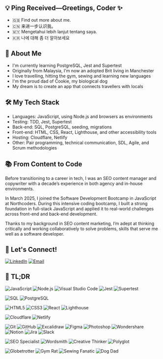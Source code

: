 ## 💡 Ping Received—Greetings, Coder ✨

- 🇬🇧 Find out more about me.
- 🇨🇳 来进一步认识我。
- 🇲🇾 Mengetahui lebih lanjut tentang saya.
- 🇰🇷 나에 대해 좀 더 알아보세요

## 🤖 About Me

- I'm currently learning PostgreSQL, Jest and Supertest
- Originally from Malaysia, I'm now an adopted Brit living in Manchester
- I love travelling, hitting the gym, sewing and learning new languages
- I'm the proud dad of Cookie, my biological dog
- My dream is to create an app that connects travellers with locals

## 🛠️ My Tech Stack

- Languages: JavaScript, using Node.js and browsers as environments
- Testing: TDD, Jest, Supertest
- Back-end: SQL, PostgreSQL, seeding, migrations
- Front-end: HTML, CSS, React, Lighthouse, and other accessibility tools
- Hosting: Cloudflare, Netlify
- Other: Pair programming, technical communication, SDL, Agile, and Scrum methodologies

## 📚 From Content to Code

Before transitioning to a career in tech, I was an SEO content manager and copywriter with a decade’s experience in both agency and in-house environments.

In March 2025, I joined the Software Development Bootcamp in JavaScript at Northcoders. During this intensive coding bootcamp, I built a strong foundation in full-stack JavaScript and applied it to real-world challenges across front-end and back-end development.

Thanks to my background in SEO content marketing, I’m adept at thinking critically and working collaboratively to solve problems, skills that serve me well as a software developer.

## 📩 Let's Connect!

[![LinkedIn](https://img.shields.io/badge/-LinkedIn-blue?logo=linkedin&logoColor=white)](https://www.linkedin.com/in/oliver-chun-long-郭俊龙-1125b1a5/)
[![Email](https://img.shields.io/badge/Email-D14836)](mailto:oliverchunlong@gmail.com)

## 🥇 TL;DR

![JavaScript](https://img.shields.io/badge/JavaScript-F7DF1E?logo=javascript&logoColor=black&style=flat)
![Node.js](https://img.shields.io/badge/Node.js-339933?logo=node.js&logoColor=white&style=flat)
![Visual Studio Code](https://img.shields.io/badge/VS_Code-007ACC?logo=visualstudiocode&logoColor=white&style=flat)
![Jest](https://img.shields.io/badge/Jest-C21325?logo=jest&logoColor=white&style=flat)
![Supertest](https://img.shields.io/badge/Supertest-Testing%20APIs-informational?style=flat)

<!-- Back-end -->
![SQL](https://img.shields.io/badge/SQL-00758F?logo=postgresql&logoColor=white&style=flat)
![PostgreSQL](https://img.shields.io/badge/PostgreSQL-4169E1?logo=postgresql&logoColor=white&style=flat)

<!-- Front-end -->
![HTML5](https://img.shields.io/badge/HTML5-E34F26?logo=html5&logoColor=white&style=flat)
![CSS3](https://img.shields.io/badge/CSS3-1572B6?logo=css3&logoColor=white&style=flat)
![React](https://img.shields.io/badge/React-61DAFB?logo=react&logoColor=black&style=flat)
![Lighthouse](https://img.shields.io/badge/Lighthouse-Accessibility%20Tool-4285F4?logo=google&logoColor=white&style=flat)

<!-- Hosting -->
![Cloudflare](https://img.shields.io/badge/Cloudflare-F38020?logo=cloudflare&logoColor=white&style=flat)
![Netlify](https://img.shields.io/badge/Netlify-00C7B7?logo=netlify&logoColor=white&style=flat)

<!-- Tools -->
![Git](https://img.shields.io/badge/Git-F05032?logo=git&logoColor=white&style=flat)
![GitHub](https://img.shields.io/badge/GitHub-181717?logo=github&logoColor=white&style=flat)
![Excalidraw](https://img.shields.io/badge/Excalidraw-1D1D1D?logo=excalidraw&logoColor=white&style=flat)
![Figma](https://img.shields.io/badge/Figma-F24E1E?logo=figma&logoColor=white&style=flat)
![Photoshop](https://img.shields.io/badge/Photoshop-31A8FF?logo=adobephotoshop&logoColor=white&style=flat)
![Wondershare](https://img.shields.io/badge/Wondershare-02B4C4?logo=wondershare&logoColor=white&style=flat)
![Notion](https://img.shields.io/badge/Notion-000000?logo=notion&logoColor=white&style=flat)
![Jira](https://img.shields.io/badge/Jira-0052CC?logo=jira&logoColor=white&style=flat)
![Slack](https://img.shields.io/badge/Slack-4A154B?logo=slack&logoColor=white&style=flat)

<!-- Personal Qualities -->
![SEO Specialist](https://img.shields.io/badge/SEO%20Specialist-🔍-0077B5?style=flat)
![Wordsmith](https://img.shields.io/badge/Wordsmith-🗒-FF7F50?style=flat)
![Creative Thinker](https://img.shields.io/badge/Creative%20Thinker-🧠-FF69B4?style=flat)
![Polyglot](https://img.shields.io/badge/Polyglot-💬-00BFFF?style=flat)

![Globetrotter](https://img.shields.io/badge/Globetrotter-🌍-20B2AA?style=flat)
![Gym Rat](https://img.shields.io/badge/Gym%20Rat-💪-DC143C?style=flat)
![Sewing Fanatic](https://img.shields.io/badge/Sewing%20Fanatic-👔-191970?style=flat)
![Dog Dad](https://img.shields.io/badge/Dog%20Dad-🐶-DAA520?style=flat)
